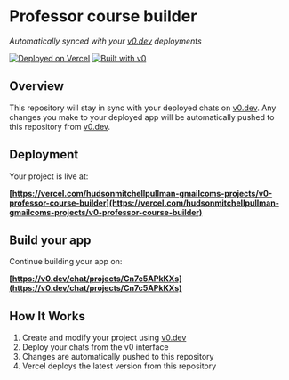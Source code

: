 # Professor course builder

*Automatically synced with your [v0.dev](https://v0.dev) deployments*

[![Deployed on Vercel](https://img.shields.io/badge/Deployed%20on-Vercel-black?style=for-the-badge&logo=vercel)](https://vercel.com/hudsonmitchellpullman-gmailcoms-projects/v0-professor-course-builder)
[![Built with v0](https://img.shields.io/badge/Built%20with-v0.dev-black?style=for-the-badge)](https://v0.dev/chat/projects/Cn7c5APkKXs)

## Overview

This repository will stay in sync with your deployed chats on [v0.dev](https://v0.dev).
Any changes you make to your deployed app will be automatically pushed to this repository from [v0.dev](https://v0.dev).

## Deployment

Your project is live at:

**[https://vercel.com/hudsonmitchellpullman-gmailcoms-projects/v0-professor-course-builder](https://vercel.com/hudsonmitchellpullman-gmailcoms-projects/v0-professor-course-builder)**

## Build your app

Continue building your app on:

**[https://v0.dev/chat/projects/Cn7c5APkKXs](https://v0.dev/chat/projects/Cn7c5APkKXs)**

## How It Works

1. Create and modify your project using [v0.dev](https://v0.dev)
2. Deploy your chats from the v0 interface
3. Changes are automatically pushed to this repository
4. Vercel deploys the latest version from this repository